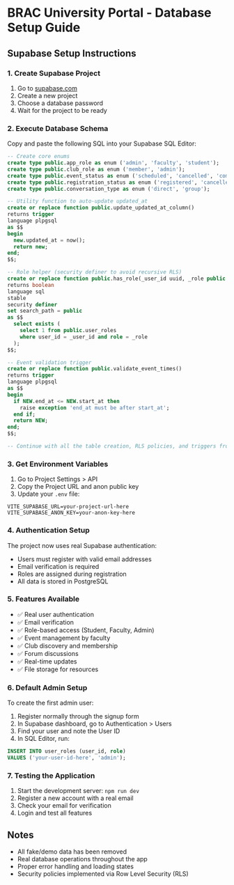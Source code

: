 # BRAC University Portal - Database Setup Guide

## Supabase Setup Instructions

### 1. Create Supabase Project
1. Go to [supabase.com](https://supabase.com)
2. Create a new project
3. Choose a database password
4. Wait for the project to be ready

### 2. Execute Database Schema
Copy and paste the following SQL into your Supabase SQL Editor:

```sql
-- Create core enums
create type public.app_role as enum ('admin', 'faculty', 'student');
create type public.club_role as enum ('member', 'admin');
create type public.event_status as enum ('scheduled', 'cancelled', 'completed');
create type public.registration_status as enum ('registered', 'cancelled', 'waitlisted');
create type public.conversation_type as enum ('direct', 'group');

-- Utility function to auto-update updated_at
create or replace function public.update_updated_at_column()
returns trigger
language plpgsql
as $$
begin
  new.updated_at = now();
  return new;
end;
$$;

-- Role helper (security definer to avoid recursive RLS)
create or replace function public.has_role(_user_id uuid, _role public.app_role)
returns boolean
language sql
stable
security definer
set search_path = public
as $$
  select exists (
    select 1 from public.user_roles
    where user_id = _user_id and role = _role
  );
$$;

-- Event validation trigger
create or replace function public.validate_event_times()
returns trigger
language plpgsql
as $$
begin
  if NEW.end_at <= NEW.start_at then
    raise exception 'end_at must be after start_at';
  end if;
  return NEW;
end;
$$;

-- Continue with all the table creation, RLS policies, and triggers from the provided schema...
```

### 3. Get Environment Variables
1. Go to Project Settings > API
2. Copy the Project URL and anon public key
3. Update your `.env` file:

```env
VITE_SUPABASE_URL=your-project-url-here
VITE_SUPABASE_ANON_KEY=your-anon-key-here
```

### 4. Authentication Setup
The project now uses real Supabase authentication:
- Users must register with valid email addresses
- Email verification is required
- Roles are assigned during registration
- All data is stored in PostgreSQL

### 5. Features Available
- ✅ Real user authentication
- ✅ Email verification
- ✅ Role-based access (Student, Faculty, Admin)
- ✅ Event management by faculty
- ✅ Club discovery and membership
- ✅ Forum discussions
- ✅ Real-time updates
- ✅ File storage for resources

### 6. Default Admin Setup
To create the first admin user:
1. Register normally through the signup form
2. In Supabase dashboard, go to Authentication > Users
3. Find your user and note the User ID
4. In SQL Editor, run:
```sql
INSERT INTO user_roles (user_id, role) 
VALUES ('your-user-id-here', 'admin');
```

### 7. Testing the Application
1. Start the development server: `npm run dev`
2. Register a new account with a real email
3. Check your email for verification
4. Login and test all features

## Notes
- All fake/demo data has been removed
- Real database operations throughout the app
- Proper error handling and loading states
- Security policies implemented via Row Level Security (RLS)
